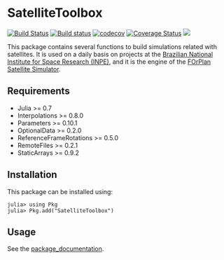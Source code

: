 # SatelliteToolbox

[![Build Status](https://travis-ci.org/JuliaSpace/SatelliteToolbox.jl.svg?branch=master)](https://travis-ci.org/JuliaSpace/SatelliteToolbox.jl)
[![Build status](https://ci.appveyor.com/api/projects/status/x7ogyjfx1x5yj78j/branch/master?svg=true)](https://ci.appveyor.com/project/ronisbr/satellitetoolbox-jl/branch/master)
[![codecov](https://codecov.io/gh/JuliaSpace/SatelliteToolbox.jl/branch/master/graph/badge.svg)](https://codecov.io/gh/JuliaSpace/SatelliteToolbox.jl)
[![Coverage Status](https://coveralls.io/repos/github/JuliaSpace/SatelliteToolbox.jl/badge.svg?branch=master)](https://coveralls.io/github/JuliaSpace/SatelliteToolbox.jl?branch=master)
[![](https://img.shields.io/badge/docs-dev-blue.svg)][docs-latest-url]

This package contains several functions to build simulations related with
satellites. It is used on a daily basis on projects at the [Brazilian National
Institute for Space Research (INPE)](http://www.inpe.br), and it is the engine
of the [FOrPlan Satellite Simulator](http://old.esaconferencebureau.com/docs/default-source/16c11-secesa-docs/39_chagas_presentation.pdf?sfvrsn=2).

## Requirements

* Julia >= 0.7
* Interpolations >= 0.8.0
* Parameters >= 0.10.1
* OptionalData >= 0.2.0
* ReferenceFrameRotations >= 0.5.0
* RemoteFiles >= 0.2.1
* StaticArrays >= 0.9.2

## Installation

This package can be installed using:

```julia-repl
julia> using Pkg
julia> Pkg.add("SatelliteToolbox")
```

## Usage

See the [package_documentation][docs-latest-url].

[docs-latest-url]: https://juliaspace.github.io/SatelliteToolbox.jl/dev
[docs-stable-url]: https://juliaspace.github.io/SatelliteToolbox.jl/stable
